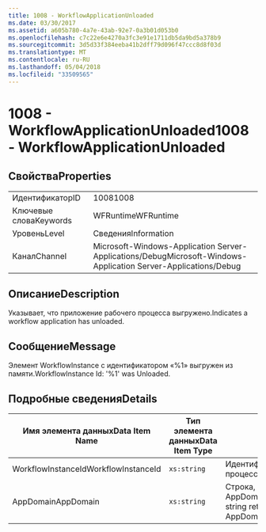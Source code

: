 ```yaml
---
title: 1008 - WorkflowApplicationUnloaded
ms.date: 03/30/2017
ms.assetid: a605b780-4a7e-43ab-92e7-0a3b01d053b0
ms.openlocfilehash: c7c22e6e4270a3fc3e91e1711db5da9bd5a378b9
ms.sourcegitcommit: 3d5d33f384eeba41b2dff79d096f47ccc8d8f03d
ms.translationtype: MT
ms.contentlocale: ru-RU
ms.lasthandoff: 05/04/2018
ms.locfileid: "33509565"
---
```

# <a name="1008---workflowapplicationunloaded"></a><span data-ttu-id="9f57f-102">1008 - WorkflowApplicationUnloaded</span><span class="sxs-lookup"><span data-stu-id="9f57f-102">1008 - WorkflowApplicationUnloaded</span></span>
## <a name="properties"></a><span data-ttu-id="9f57f-103">Свойства</span><span class="sxs-lookup"><span data-stu-id="9f57f-103">Properties</span></span>  
  
|||  
|-|-|  
|<span data-ttu-id="9f57f-104">Идентификатор</span><span class="sxs-lookup"><span data-stu-id="9f57f-104">ID</span></span>|<span data-ttu-id="9f57f-105">1008</span><span class="sxs-lookup"><span data-stu-id="9f57f-105">1008</span></span>|  
|<span data-ttu-id="9f57f-106">Ключевые слова</span><span class="sxs-lookup"><span data-stu-id="9f57f-106">Keywords</span></span>|<span data-ttu-id="9f57f-107">WFRuntime</span><span class="sxs-lookup"><span data-stu-id="9f57f-107">WFRuntime</span></span>|  
|<span data-ttu-id="9f57f-108">Уровень</span><span class="sxs-lookup"><span data-stu-id="9f57f-108">Level</span></span>|<span data-ttu-id="9f57f-109">Сведения</span><span class="sxs-lookup"><span data-stu-id="9f57f-109">Information</span></span>|  
|<span data-ttu-id="9f57f-110">Канал</span><span class="sxs-lookup"><span data-stu-id="9f57f-110">Channel</span></span>|<span data-ttu-id="9f57f-111">Microsoft-Windows-Application Server-Applications/Debug</span><span class="sxs-lookup"><span data-stu-id="9f57f-111">Microsoft-Windows-Application Server-Applications/Debug</span></span>|  
  
## <a name="description"></a><span data-ttu-id="9f57f-112">Описание</span><span class="sxs-lookup"><span data-stu-id="9f57f-112">Description</span></span>  
 <span data-ttu-id="9f57f-113">Указывает, что приложение рабочего процесса выгружено.</span><span class="sxs-lookup"><span data-stu-id="9f57f-113">Indicates a workflow application has unloaded.</span></span>  
  
## <a name="message"></a><span data-ttu-id="9f57f-114">Сообщение</span><span class="sxs-lookup"><span data-stu-id="9f57f-114">Message</span></span>  
 <span data-ttu-id="9f57f-115">Элемент WorkflowInstance с идентификатором «%1» выгружен из памяти.</span><span class="sxs-lookup"><span data-stu-id="9f57f-115">WorkflowInstance Id: '%1' was Unloaded.</span></span>  
  
## <a name="details"></a><span data-ttu-id="9f57f-116">Подробные сведения</span><span class="sxs-lookup"><span data-stu-id="9f57f-116">Details</span></span>  
  
|<span data-ttu-id="9f57f-117">Имя элемента данных</span><span class="sxs-lookup"><span data-stu-id="9f57f-117">Data Item Name</span></span>|<span data-ttu-id="9f57f-118">Тип элемента данных</span><span class="sxs-lookup"><span data-stu-id="9f57f-118">Data Item Type</span></span>|<span data-ttu-id="9f57f-119">Описание</span><span class="sxs-lookup"><span data-stu-id="9f57f-119">Description</span></span>|  
|--------------------|--------------------|-----------------|  
|<span data-ttu-id="9f57f-120">WorkflowInstanceId</span><span class="sxs-lookup"><span data-stu-id="9f57f-120">WorkflowInstanceId</span></span>|`xs:string`|<span data-ttu-id="9f57f-121">Идентификатор экземпляра для рабочего процесса.</span><span class="sxs-lookup"><span data-stu-id="9f57f-121">The instance id for the workflow</span></span>|  
|<span data-ttu-id="9f57f-122">AppDomain</span><span class="sxs-lookup"><span data-stu-id="9f57f-122">AppDomain</span></span>|`xs:string`|<span data-ttu-id="9f57f-123">Строка, возвращаемая AppDomain.CurrentDomain.FriendlyName.</span><span class="sxs-lookup"><span data-stu-id="9f57f-123">The string returned by AppDomain.CurrentDomain.FriendlyName.</span></span>|
